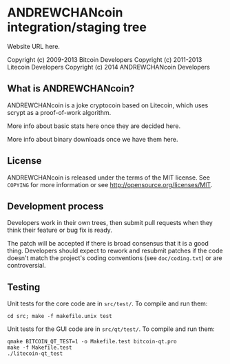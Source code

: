 ANDREWCHANcoin integration/staging tree
================================

Website URL here.

Copyright (c) 2009-2013 Bitcoin Developers
Copyright (c) 2011-2013 Litecoin Developers
Copyright (c) 2014 ANDREWCHANcoin Developers

What is ANDREWCHANcoin?
----------------

ANDREWCHANcoin is a joke cryptocoin based on Litecoin, which uses scrypt as a
proof-of-work algorithm.

More info about basic stats here once they are decided here.

More info about binary downloads once we have them here.

License
-------

ANDREWCHANcoin is released under the terms of the MIT license. See `COPYING`
for more information or see http://opensource.org/licenses/MIT.

Development process
-------------------

Developers work in their own trees, then submit pull requests when they think
their feature or bug fix is ready.

The patch will be accepted if there is broad consensus that it is a good thing.
Developers should expect to rework and resubmit patches if the code doesn't
match the project's coding conventions (see `doc/coding.txt`) or are
controversial.

Testing
-------

Unit tests for the core code are in `src/test/`. To compile and run them:

    cd src; make -f makefile.unix test

Unit tests for the GUI code are in `src/qt/test/`. To compile and run them:

    qmake BITCOIN_QT_TEST=1 -o Makefile.test bitcoin-qt.pro
    make -f Makefile.test
    ./litecoin-qt_test

